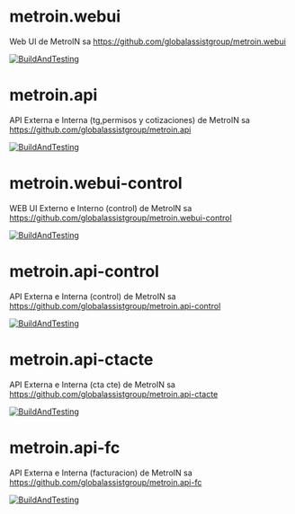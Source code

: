 # metroin.webui
Web UI de MetroIN sa
https://github.com/globalassistgroup/metroin.webui

[![BuildAndTesting](https://github.com/globalassistgroup/metroin.webui/actions/workflows/dotnet.yml/badge.svg)](https://github.com/globalassistgroup/metroin.webui/actions/workflows/dotnet.yml)

# metroin.api
API Externa e Interna (tg,permisos y cotizaciones) de MetroIN sa
https://github.com/globalassistgroup/metroin.api

[![BuildAndTesting](https://github.com/globalassistgroup/metroin.api/actions/workflows/dotnet_build_and_testing.yml/badge.svg)](https://github.com/globalassistgroup/metroin.api/actions/workflows/dotnet_build_and_testing.yml)

# metroin.webui-control
WEB UI Externo e Interno (control) de MetroIN sa
https://github.com/globalassistgroup/metroin.webui-control

[![BuildAndTesting](https://github.com/globalassistgroup/metroin.webui-control/actions/workflows/dotnet_build_and_testing.yml/badge.svg)](https://github.com/globalassistgroup/metroin.webui-control/actions/workflows/dotnet_build_and_testing.yml)

# metroin.api-control
API Externa e Interna (control) de MetroIN sa
https://github.com/globalassistgroup/metroin.api-control

[![BuildAndTesting](https://github.com/globalassistgroup/metroin.api-control/actions/workflows/dotnet_build_and_testing.yml/badge.svg)](https://github.com/globalassistgroup/metroin.api-control/actions/workflows/dotnet_build_and_testing.yml)

# metroin.api-ctacte
API Externa e Interna (cta cte) de MetroIN sa
https://github.com/globalassistgroup/metroin.api-ctacte

[![BuildAndTesting](https://github.com/globalassistgroup/metroin.api-ctacte/actions/workflows/dotnet_build_and_testing.yml/badge.svg)](https://github.com/globalassistgroup/metroin.api-ctacte/actions/workflows/dotnet_build_and_testing.yml)

# metroin.api-fc
API Externa e Interna (facturacion) de MetroIN sa
https://github.com/globalassistgroup/metroin.api-fc

[![BuildAndTesting](https://github.com/globalassistgroup/metroin.api-fc/actions/workflows/dotnet_build_and_testing.yml/badge.svg)](https://github.com/globalassistgroup/metroin.api-fc/actions/workflows/dotnet_build_and_testing.yml)

